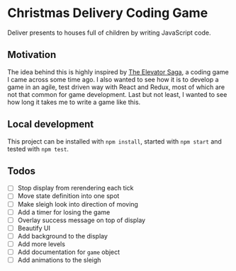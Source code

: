 # Christmas Delivery Coding Game

Deliver presents to houses full of children by writing JavaScript code.

## Motivation

The idea behind this is highly inspired by [The Elevator Saga](https://github.com/magwo/elevatorsaga), a coding game I came across some time ago.
I also wanted to see how it is to develop a game in an agile, test driven way with React and Redux, most of which are not that common for game development.
Last but not least, I wanted to see how long it takes me to write a game like this.

## Local development

This project can be installed with `npm install`, started with `npm start` and tested with `npm test`.

## Todos

- [ ] Stop display from rerendering each tick
- [ ] Move state definition into one spot
- [ ] Make sleigh look into direction of moving
- [ ] Add a timer for losing the game
- [ ] Overlay success message on top of display
- [ ] Beautify UI
- [ ] Add background to the display
- [ ] Add more levels
- [ ] Add documentation for `game` object
- [ ] Add animations to the sleigh
